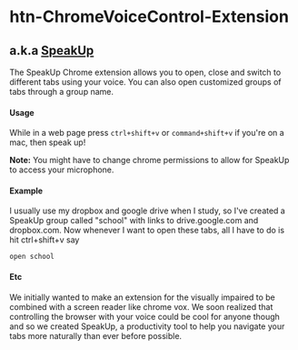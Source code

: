 # htn-ChromeVoiceControl-Extension

## a.k.a [SpeakUp](http://challengepost.com/software/speakup)

The SpeakUp Chrome extension allows you to open, close and switch to different tabs using your voice. You can also open customized groups of tabs through a group name.

#### Usage

While in a web page press `ctrl+shift+v` or `command+shift+v` if you're on a mac, then speak up!

**Note:** You might have to change chrome permissions to allow for SpeakUp to access your microphone.

#### Example

I usually use my dropbox and google drive when I study, so I've created a SpeakUp group called "school" with links to drive.google.com and dropbox.com. Now whenever I want to open these tabs, all I have to do is hit ctrl+shift+v say

`open school`


#### Etc

We initially wanted to make an extension for the visually impaired to be combined with a screen reader like chrome vox. We soon realized that controlling the browser with your voice could be cool for anyone though and so we created SpeakUp, a productivity tool to help you navigate your tabs more naturally than ever before possible.
